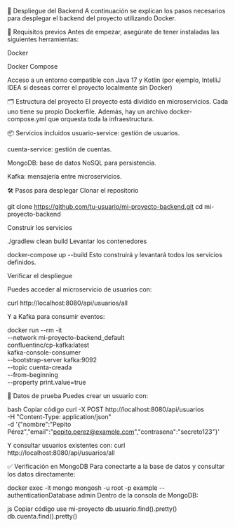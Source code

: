 🚀 Despliegue del Backend
A continuación se explican los pasos necesarios para desplegar el backend del proyecto utilizando Docker.

🧱 Requisitos previos
Antes de empezar, asegúrate de tener instaladas las siguientes herramientas:

Docker

Docker Compose

Acceso a un entorno compatible con Java 17 y Kotlin (por ejemplo, IntelliJ IDEA si deseas correr el proyecto localmente sin Docker)

🗂️ Estructura del proyecto
El proyecto está dividido en microservicios. Cada uno tiene su propio Dockerfile. Además, hay un archivo docker-compose.yml que orquesta toda la infraestructura.

📦 Servicios incluidos
usuario-service: gestión de usuarios.

cuenta-service: gestión de cuentas.

MongoDB: base de datos NoSQL para persistencia.

Kafka: mensajería entre microservicios.

🛠️ Pasos para desplegar
Clonar el repositorio

git clone https://github.com/tu-usuario/mi-proyecto-backend.git
cd mi-proyecto-backend

Construir los servicios

./gradlew clean build
Levantar los contenedores

docker-compose up --build
Esto construirá y levantará todos los servicios definidos.

Verificar el despliegue

Puedes acceder al microservicio de usuarios con:

curl http://localhost:8080/api/usuarios/all

Y a Kafka para consumir eventos:

docker run --rm -it \
  --network mi-proyecto-backend_default \
  confluentinc/cp-kafka:latest \
  kafka-console-consumer \
    --bootstrap-server kafka:9092 \
    --topic cuenta-creada \
    --from-beginning \
    --property print.value=true

    
🧪 Datos de prueba
Puedes crear un usuario con:

bash
Copiar código
curl -X POST http://localhost:8080/api/usuarios \
  -H "Content-Type: application/json" \
  -d '{"nombre":"Pepito Pérez","email":"pepito.perez@example.com","contrasena":"secreto123"}'
  
Y consultar usuarios existentes con:
curl http://localhost:8080/api/usuarios/all

✅ Verificación en MongoDB
Para conectarte a la base de datos y consultar los datos directamente:



docker exec -it mongo mongosh -u root -p example --authenticationDatabase admin
Dentro de la consola de MongoDB:

js
Copiar código
use mi-proyecto
db.usuario.find().pretty()
db.cuenta.find().pretty()
